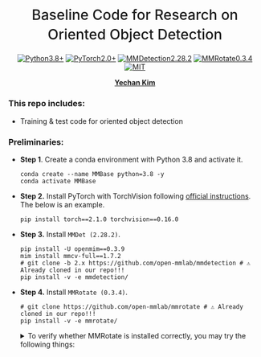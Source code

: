 <h1 align="center" style="font-weight: 500; line-height: 1.4;">
  Baseline Code for Research on Oriented Object Detection
</h1>

<p align="center">
  <a href="#"><img alt="Python3.8+" src="https://img.shields.io/badge/Python-3.8+-blue?logo=python&logoColor=white"></a>
  <a href="#"><img alt="PyTorch2.0+" src="https://img.shields.io/badge/PyTorch-2.0+-orange?logo=pytorch&logoColor=white"></a>
  <a href="#"><img alt="MMDetection2.28.2" src="https://img.shields.io/badge/MMDetection-2.28.2-red?logo=mmlab&logoColor=white"></a>
  <a href="#"><img alt="MMRotate0.3.4" src="https://img.shields.io/badge/MMRotate-0.3.4-hotpink?logo=mmlab&logoColor=white"></a>
  <a href="#"><img alt="MIT" src="https://img.shields.io/badge/License-MIT-green?logo=MIT"></a>
</p>

<p align="center">
  <b><a href="https://github.com/unique-chan">Yechan Kim</a></b> 
</p>

### This repo includes:
* Training & test code for oriented object detection

### Preliminaries:


* **Step 1**. Create a conda environment with Python 3.8 and activate it.
    ~~~
    conda create --name MMBase python=3.8 -y
    conda activate MMBase
    ~~~

* **Step 2.** Install PyTorch with TorchVision following [official instructions](https://pytorch.org/get-started/locally/). The below is an example.
    ~~~
    pip install torch==2.1.0 torchvision==0.16.0
    ~~~

* **Step 3.** Install `MMDet (2.28.2)`.
    ~~~
    pip install -U openmim==0.3.9
    mim install mmcv-full==1.7.2
    # git clone -b 2.x https://github.com/open-mmlab/mmdetection # ⚠️ Already cloned in our repo!!!
    pip install -v -e mmdetection/
    ~~~

* **Step 4.** Install `MMRotate (0.3.4)`. 
    ~~~
    # git clone https://github.com/open-mmlab/mmrotate # ⚠️ Already cloned in our repo!!! 
    pip install -v -e mmrotate/
    ~~~

    <details>
      <summary> To verify whether MMRotate is installed correctly, you may try the following things: </summary>
    Step 4-1.
    mim download mmrotate --config oriented_rcnn_r50_fpn_1x_dota_le90 --dest .
    
    Step 4-2.
    python mmrotate/demo/image_demo.py mmrotate/demo/demo.jpg oriented_rcnn_r50_fpn_1x_dota_le90.py oriented_rcnn_r50_fpn_1x_dota_le90-6d2b2ce0.pth --out-file result.jpg
    
    If **result.jpg** is generated correctly, it means that the environment is set up properly.
    </details>


